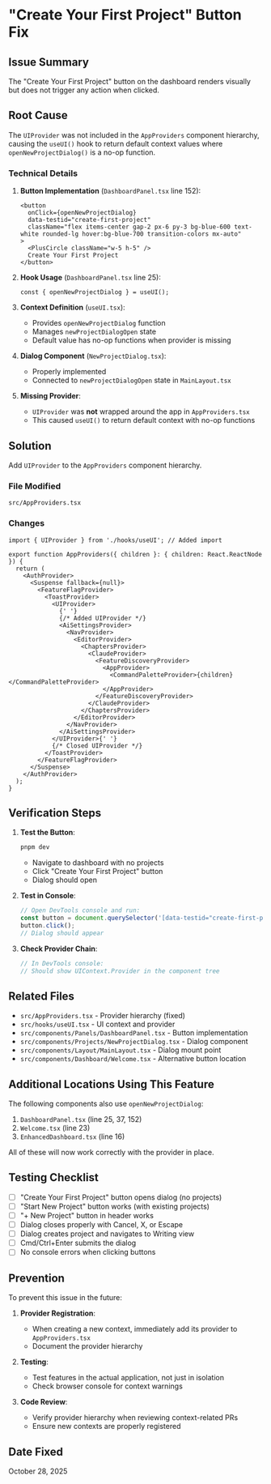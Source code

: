# "Create Your First Project" Button Fix

## Issue Summary

The "Create Your First Project" button on the dashboard renders visually but does not trigger any action when clicked.

## Root Cause

The `UIProvider` was not included in the `AppProviders` component hierarchy, causing the `useUI()` hook to return default context values where `openNewProjectDialog()` is a no-op function.

### Technical Details

1. **Button Implementation** (`DashboardPanel.tsx` line 152):

   ```tsx
   <button
     onClick={openNewProjectDialog}
     data-testid="create-first-project"
     className="flex items-center gap-2 px-6 py-3 bg-blue-600 text-white rounded-lg hover:bg-blue-700 transition-colors mx-auto"
   >
     <PlusCircle className="w-5 h-5" />
     Create Your First Project
   </button>
   ```

2. **Hook Usage** (`DashboardPanel.tsx` line 25):

   ```tsx
   const { openNewProjectDialog } = useUI();
   ```

3. **Context Definition** (`useUI.tsx`):
   - Provides `openNewProjectDialog` function
   - Manages `newProjectDialogOpen` state
   - Default value has no-op functions when provider is missing

4. **Dialog Component** (`NewProjectDialog.tsx`):
   - Properly implemented
   - Connected to `newProjectDialogOpen` state in `MainLayout.tsx`

5. **Missing Provider**:
   - `UIProvider` was **not** wrapped around the app in `AppProviders.tsx`
   - This caused `useUI()` to return default context with no-op functions

## Solution

Add `UIProvider` to the `AppProviders` component hierarchy.

### File Modified

`src/AppProviders.tsx`

### Changes

```tsx
import { UIProvider } from './hooks/useUI'; // Added import

export function AppProviders({ children }: { children: React.ReactNode }) {
  return (
    <AuthProvider>
      <Suspense fallback={null}>
        <FeatureFlagProvider>
          <ToastProvider>
            <UIProvider>
              {' '}
              {/* Added UIProvider */}
              <AiSettingsProvider>
                <NavProvider>
                  <EditorProvider>
                    <ChaptersProvider>
                      <ClaudeProvider>
                        <FeatureDiscoveryProvider>
                          <AppProvider>
                            <CommandPaletteProvider>{children}</CommandPaletteProvider>
                          </AppProvider>
                        </FeatureDiscoveryProvider>
                      </ClaudeProvider>
                    </ChaptersProvider>
                  </EditorProvider>
                </NavProvider>
              </AiSettingsProvider>
            </UIProvider>{' '}
            {/* Closed UIProvider */}
          </ToastProvider>
        </FeatureFlagProvider>
      </Suspense>
    </AuthProvider>
  );
}
```

## Verification Steps

1. **Test the Button**:

   ```bash
   pnpm dev
   ```

   - Navigate to dashboard with no projects
   - Click "Create Your First Project" button
   - Dialog should open

2. **Test in Console**:

   ```javascript
   // Open DevTools console and run:
   const button = document.querySelector('[data-testid="create-first-project"]');
   button.click();
   // Dialog should appear
   ```

3. **Check Provider Chain**:
   ```javascript
   // In DevTools console:
   // Should show UIContext.Provider in the component tree
   ```

## Related Files

- `src/AppProviders.tsx` - Provider hierarchy (fixed)
- `src/hooks/useUI.tsx` - UI context and provider
- `src/components/Panels/DashboardPanel.tsx` - Button implementation
- `src/components/Projects/NewProjectDialog.tsx` - Dialog component
- `src/components/Layout/MainLayout.tsx` - Dialog mount point
- `src/components/Dashboard/Welcome.tsx` - Alternative button location

## Additional Locations Using This Feature

The following components also use `openNewProjectDialog`:

1. `DashboardPanel.tsx` (line 25, 37, 152)
2. `Welcome.tsx` (line 23)
3. `EnhancedDashboard.tsx` (line 16)

All of these will now work correctly with the provider in place.

## Testing Checklist

- [ ] "Create Your First Project" button opens dialog (no projects)
- [ ] "Start New Project" button works (with existing projects)
- [ ] "+ New Project" button in header works
- [ ] Dialog closes properly with Cancel, X, or Escape
- [ ] Dialog creates project and navigates to Writing view
- [ ] Cmd/Ctrl+Enter submits the dialog
- [ ] No console errors when clicking buttons

## Prevention

To prevent this issue in the future:

1. **Provider Registration**:
   - When creating a new context, immediately add its provider to `AppProviders.tsx`
   - Document the provider hierarchy

2. **Testing**:
   - Test features in the actual application, not just in isolation
   - Check browser console for context warnings

3. **Code Review**:
   - Verify provider hierarchy when reviewing context-related PRs
   - Ensure new contexts are properly registered

## Date Fixed

October 28, 2025
